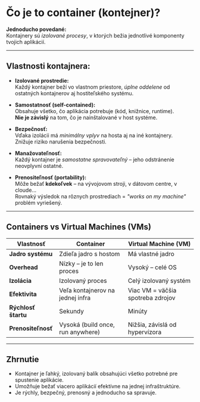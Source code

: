 
# Čo je to container (kontejner)?

**Jednoducho povedané:**  
Kontajnery sú *izolované procesy*, v ktorých bežia jednotlivé komponenty tvojich aplikácií.

---

## Vlastnosti kontajnera:

- **Izolované prostredie:**  
  Každý kontajner beží vo vlastnom priestore, *úplne oddelene* od ostatných kontajnerov aj hostiteľského systému.

- **Samostatnosť (self-contained):**  
  Obsahuje všetko, čo aplikácia potrebuje (kód, knižnice, runtime).  
  **Nie je závislý** na tom, čo je nainštalované v host systéme.

- **Bezpečnosť:**  
  Vďaka izolácii má *minimálny vplyv* na hosta aj na iné kontajnery.  
  Znižuje riziko narušenia bezpečnosti.

- **Manažovateľnosť:**  
  Každý kontajner je *samostatne spravovateľný* – jeho odstránenie neovplyvní ostatné.

- **Prenositeľnosť (portability):**  
  Môže bežať **kdekoľvek** – na vývojovom stroji, v dátovom centre, v cloude...  
  Rovnaký výsledok na rôznych prostrediach = *"works on my machine"* problém vyriešený.

---

## Containers vs Virtual Machines (VMs)

| Vlastnosť          | Container                           | Virtual Machine (VM)                     |
|--------------------|--------------------------------------|------------------------------------------|
| **Jadro systému**  | Zdieľa jadro s hostom                | Má vlastné jadro                         |
| **Overhead**       | Nízky – je to len proces             | Vysoký – celé OS                         |
| **Izolácia**       | Izolovaný proces                     | Celý izolovaný systém                    |
| **Efektivita**     | Veľa kontajnerov na jednej infra    | Viac VM = väčšia spotreba zdrojov       |
| **Rýchlosť štartu**| Sekundy                              | Minúty                                   |
| **Prenositeľnosť** | Vysoká (build once, run anywhere)    | Nižšia, závislá od hypervízora           |

---

## Zhrnutie

- Kontajner je ľahký, izolovaný balík obsahujúci všetko potrebné pre spustenie aplikácie.
- Umožňuje bežať viacero aplikácií efektívne na jednej infraštruktúre.
- Je rýchly, bezpečný, prenosný a jednoducho sa spravuje.
